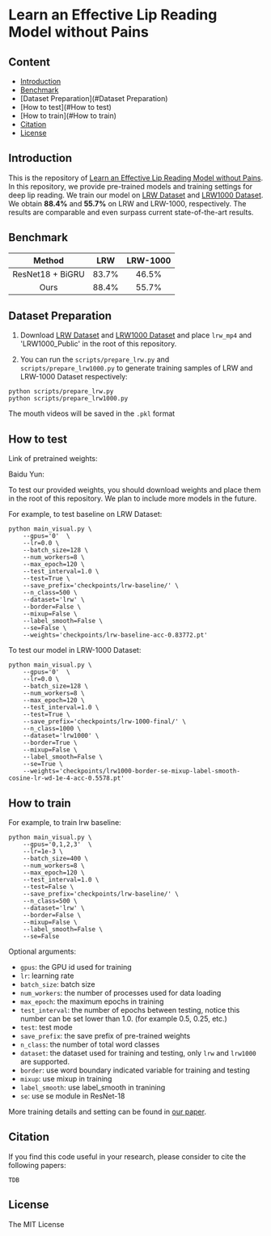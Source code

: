 # Learn an Effective Lip Reading Model without Pains


## Content

- [Introduction](#Introduction)
- [Benchmark](#Benchmark)
- [Dataset Preparation](#Dataset Preparation)
- [How to test](#How to test)
- [How to train](#How to train)
- [Citation](#Citation)
- [License](#License)


## Introduction

This is the repository of [Learn an Effective Lip Reading Model without Pains](). In this repository, we provide pre-trained models and training settings for deep lip reading. We train our model on [LRW Dataset](http://www.robots.ox.ac.uk/~vgg/data/lip_reading/lrw1.html) and [LRW1000 Dataset](https://vipl.ict.ac.cn/view_database.php?id=14). We obtain **88.4%** and **55.7%** on LRW and LRW-1000, respectively. The results are comparable and even surpass current state-of-the-art results.

## Benchmark

|      Method          |   LRW  |     LRW-1000    |
|:--------------------:|:------:|:---------------:|
|    ResNet18 + BiGRU  |   83.7%   |     46.5%    |
|    Ours              |  88.4%    |     55.7%    |



## Dataset Preparation

1. Download  [LRW Dataset](http://www.robots.ox.ac.uk/~vgg/data/lip_reading/lrw1.htm) and [LRW1000 Dataset](https://vipl.ict.ac.cn/view_database.php?id=14) and place `lrw_mp4` and 'LRW1000_Public' in the root of this repository. 

2. You can run the  `scripts/prepare_lrw.py` and `scripts/prepare_lrw1000.py` to generate training samples of LRW and LRW-1000 Dataset respectively:

```
python scripts/prepare_lrw.py
python scripts/prepare_lrw1000.py 
```

The mouth videos will be saved in the `.pkl` format

## How to test

Link of pretrained weights:

Baidu Yun:

To test our provided weights, you should download weights and place them in the root of this repository. We plan to include more models in the future.

For example, to test baseline on LRW Dataset: 

```
python main_visual.py \
    --gpus='0'  \
    --lr=0.0 \
    --batch_size=128 \
    --num_workers=8 \
    --max_epoch=120 \
    --test_interval=1.0 \
    --test=True \
    --save_prefix='checkpoints/lrw-baseline/' \
    --n_class=500 \
    --dataset='lrw' \
    --border=False \
    --mixup=False \
    --label_smooth=False \
    --se=False \
    --weights='checkpoints/lrw-baseline-acc-0.83772.pt'
```

To test our model in LRW-1000 Dataset: 

```
python main_visual.py \
    --gpus='0'  \
    --lr=0.0 \
    --batch_size=128 \
    --num_workers=8 \
    --max_epoch=120 \
    --test_interval=1.0 \
    --test=True \
    --save_prefix='checkpoints/lrw-1000-final/' \
    --n_class=1000 \
    --dataset='lrw1000' \
    --border=True \
    --mixup=False \
    --label_smooth=False \
    --se=True \
    --weights='checkpoints/lrw1000-border-se-mixup-label-smooth-cosine-lr-wd-1e-4-acc-0.5578.pt'
```

## How to train

For example, to train lrw baseline:

```
python main_visual.py \
    --gpus='0,1,2,3'  \
    --lr=1e-3 \
    --batch_size=400 \
    --num_workers=8 \
    --max_epoch=120 \
    --test_interval=1.0 \
    --test=False \
    --save_prefix='checkpoints/lrw-baseline/' \
    --n_class=500 \
    --dataset='lrw' \
    --border=False \
    --mixup=False \
    --label_smooth=False \
    --se=False  
```

Optional arguments:

- `gpus`: the GPU id used for training
- `lr`: learning rate
- `batch_size`: batch size
- `num_workers`: the number of processes used for data loading
- `max_epoch`: the maximum epochs in training
- `test_interval`: the number of epochs between testing, notice this number can be set lower than 1.0. (for example 0.5, 0.25, etc.)
- `test`: test mode
- `save_prefix`: the save prefix of pre-trained weights
- `n_class`: the number of total word classes
- `dataset`: the dataset used for training and testing, only `lrw` and `lrw1000` are supported.
- `border`:  use word boundary indicated variable for training and testing
- `mixup`: use mixup in training
- `label_smooth`: use label_smooth in tranining
- `se`: use se module in ResNet-18

More training details and setting can be found in [our paper]().

## Citation

If you find this code useful in your research, please consider to cite the following papers:

```
TDB
```


## License

The MIT License